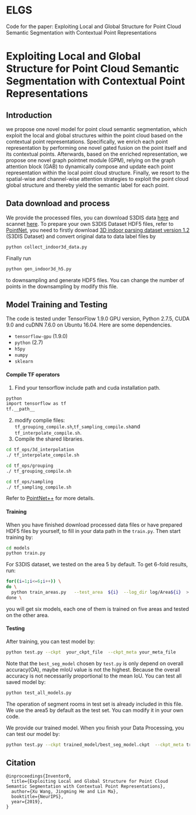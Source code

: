 # ELGS
Code for the paper: Exploiting Local and Global Structure for Point Cloud Semantic Segmentation with Contextual Point Representations

# Exploiting Local and Global Structure for Point Cloud Semantic Segmentation with Contextual Point Representations


## Introduction
we propose one novel model for point cloud semantic segmentation, which exploit the local and global structures within the point cloud based on the contextual point representations. Specifically, we enrich each point representation by performing one novel gated fusion on the point itself and its contextual points. Afterwards, based on the enriched representation, we propose one novel graph pointnet module (GPM), relying on the graph attention block (GAB) to dynamically compose and update each point representation within the local point cloud structure. Finally, we resort to the spatial-wise and channel-wise attention strategies to exploit the point cloud global structure and thereby yield the semantic label for each point.


## Data download and process

We provide the processed files, you can download S3DIS data <a href="https://1drv.ms/u/s!AjxFyWxg5usOajIvRkNnDLOnT3M?e=mmhCMf">here</a>  and scannet <a href="https://shapenet.cs.stanford.edu/media/scannet_data_pointnet2.zip">here</a>. To prepare your own S3DIS Dataset HDF5 files, refer to <a href="https://github.com/charlesq34/pointnet">PointNet</a>, you need to firstly  download <a href="http://buildingparser.stanford.edu/dataset.html">3D indoor parsing dataset version 1.2</a> (S3DIS Dataset) and convert original data to data label files by 

```bash
python collect_indoor3d_data.py
```

Finally run

```bash
python gen_indoor3d_h5.py
```

to downsampling and generate HDF5 files. You can change the number of points in the downsampling by modify this file.

## Model Training and Testing

The code is tested under TensorFlow 1.9.0 GPU version, Python 2.7.5, CUDA 9.0 and cuDNN 7.6.0 on Ubuntu 16.04. Here are some dependencies.

- `tensorflow-gpu` (1.9.0)
- `python` (2.7)
- `h5py`
- `numpy`
- `sklearn`

#### Compile TF operators

1. Find your tensorflow include path and cuda installation path.

```bash
python
import tensorflow as tf
tf.__path__
```

2. modify complie files: `tf_grouping_compile.sh`,`tf_sampling_compile.sh`and `tf_interpolate_compile.sh`.
3. Compile the shared libraries. 
```bash
cd tf_ops/3d_interpolation
./ tf_interpolate_compile.sh

cd tf_ops/grouping
./ tf_grouping_compile.sh

cd tf_ops/sampling
./ tf_sampling_compile.sh
```

Refer to <a href="https://github.com/charlesq34/pointnet2">PointNet++</a> for more details.


#### Training

When you have finished download processed data files or have prepared HDF5 files by yourself, to fill in your data path in the `train.py`. Then start training by:

```bash
cd models
python train.py
```


For S3DIS dataset, we tested on the area 5 by default. To get 6-fold results, run:

```bash
for((i=1;i<=6;i++)) \
do \
  python train_areas.py   --test_area  ${i}  --log_dir log/Area${i}  > train_and_test_area${i}.out 2>&1	 \
done \
```

you will get six models, each one of them is trained on five areas and tested on the other area.


#### Testing

After training, you can test model by:

```bash
python test.py --ckpt  your_ckpt_file  --ckpt_meta your_meta_file
```

Note that the `best_seg_model` chosen by `test.py` is only depend on overall accuracy(OA), maybe mIoU value is not the highest. Because   the overall accuracy is not necessarily proportional to the mean IoU. You can test all saved model by:

```bash
python test_all_models.py
```

The operation of segment rooms in test set is already included in this file. We use the area5 by default as the test set. You can modify it in your own code.

We provide our trained model. When you finish your Data Processing, you can test our model by: 

```bash
python test.py --ckpt trained_model/best_seg_model.ckpt  --ckpt_meta trained_model/best_seg_model.ckpt.meta
```


## Citation
```
@inproceedings{Inventor0,
  title={Exploiting Local and Global Structure for Point Cloud Semantic Segmentation with Contextual Point Representations},
  author={Xu Wang, Jingming He and Lin Ma},
  booktitle={NeurIPS},
  year={2019},
}
```
